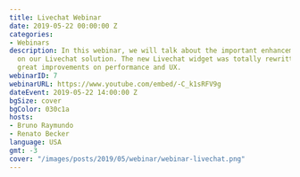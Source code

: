 ```yaml
---
title: Livechat Webinar
date: 2019-05-22 00:00:00 Z
categories:
- Webinars
description: In this webinar, we will talk about the important enhancements we made
  on our Livechat solution. The new Livechat widget was totally rewritten, providing
  great improvements on performance and UX.
webinarID: 7
webinarURL: https://www.youtube.com/embed/-C_k1sRFV9g
dateEvent: 2019-05-22 14:00:00 Z
bgSize: cover
bgColor: 030c1a
hosts:
- Bruno Raymundo
- Renato Becker
language: USA
gmt: -3
cover: "/images/posts/2019/05/webinar/webinar-livechat.png"
---
```


